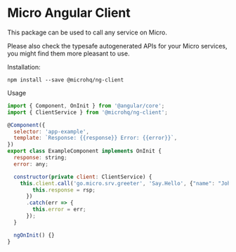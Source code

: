 Micro Angular Client
===

This package can be used to call any service on Micro.

Please also check the typesafe autogenerated APIs for your Micro services, you might find them more pleasant to use.

Installation:
```
npm install --save @microhq/ng-client
```

Usage
```js
import { Component, OnInit } from '@angular/core';
import { ClientService } from '@microhq/ng-client';

@Component({
  selector: 'app-example',
  template: `Response: {{response}} Error: {{error}}`,
})
export class ExampleComponent implements OnInit {
  response: string;
  error: any;

  constructor(private client: ClientService) {
    this.client.call('go.micro.srv.greeter', 'Say.Hello', {"name": "John"}).then(rsp => {
        this.response = rsp;
      })
      .catch(err => {
        this.error = err;
      });
  }

  ngOnInit() {}
}
```
